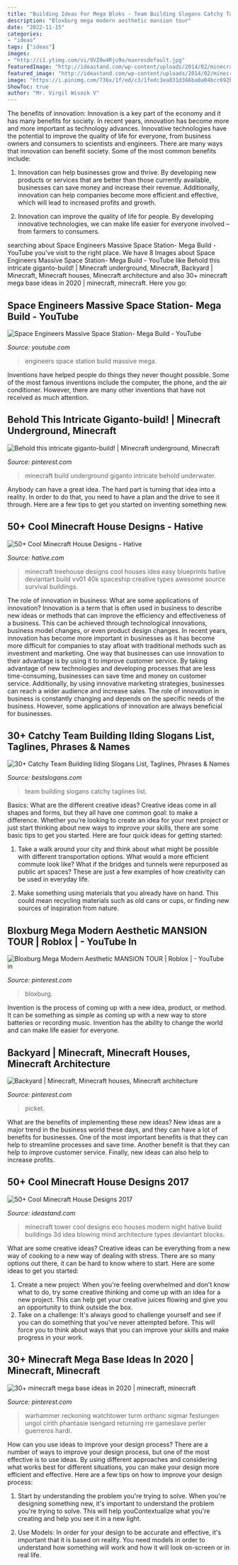 ```yaml
---
title: "Building Ideas For Mega Bloks - Team Building Slogans Catchy Taglines List"
description: "Bloxburg mega modern aesthetic mansion tour"
date: "2022-11-15"
categories:
- "ideas"
tags: ["ideas"]
images:
- "http://i1.ytimg.com/vi/9VZ0w4Rju9o/maxresdefault.jpg"
featuredImage: "http://ideastand.com/wp-content/uploads/2014/02/minecraft-houses/modern-tower-night-idea-51.jpg"
featured_image: "http://ideastand.com/wp-content/uploads/2014/02/minecraft-houses/modern-tower-night-idea-51.jpg"
image: "https://i.pinimg.com/736x/1f/ed/c3/1fedc3ea831d366ba0a04bcc692b2879.jpg"
ShowToc: true
author: "Mr. Virgil Wisozk V"
---
```



The benefits of innovation:
Innovation is a key part of the economy and it has many benefits for society. In recent years, innovation has become more and more important as technology advances. Innovative technologies have the potential to improve the quality of life for everyone, from business owners and consumers to scientists and engineers.
There are many ways that innovation can benefit society. Some of the most common benefits include: 

1. Innovation can help businesses grow and thrive. By developing new products or services that are better than those currently available, businesses can save money and increase their revenue. Additionally, innovation can help companies become more efficient and effective, which will lead to increased profits and growth. 

2. Innovation can improve the quality of life for people. By developing innovative technologies, we can make life easier for everyone involved – from farmers to consumers.

	

		
searching about Space Engineers Massive Space Station- Mega Build - YouTube you've visit to the right place. We have 8 Images about Space Engineers Massive Space Station- Mega Build - YouTube like Behold this intricate giganto-build! | Minecraft underground, Minecraft, Backyard | Minecraft, Minecraft houses, Minecraft architecture and also 30+ minecraft mega base ideas in 2020 | minecraft, minecraft. Here you go:
		
    
## Space Engineers Massive Space Station- Mega Build - YouTube

<img loading=lazy src="http://i1.ytimg.com/vi/9VZ0w4Rju9o/maxresdefault.jpg" onerror="this.onerror=null;this.src='https://tse2.mm.bing.net/th?id=OIP.1ImYDAT3Qri_FayCDiLEnwHaEK&amp;pid=15.1';" alt="Space Engineers Massive Space Station- Mega Build - YouTube">

_Source: youtube.com_

>engineers space station build massive mega. 

	

Inventions have helped people do things they never thought possible. Some of the most famous inventions include the computer, the phone, and the air conditioner. However, there are many other inventions that have not received as much attention.

    
## Behold This Intricate Giganto-build! | Minecraft Underground, Minecraft

<img loading=lazy src="https://i.pinimg.com/736x/55/67/ba/5567ba8ed8d6dc4bbf5d4766d06eacb2--minecraft-stuff-minecraft-ideas.jpg" onerror="this.onerror=null;this.src='https://tse2.mm.bing.net/th?id=OIP.AE4nAUewrFDQV2MO65RFzQHaEK&amp;pid=15.1';" alt="Behold this intricate giganto-build! | Minecraft underground, Minecraft">

_Source: pinterest.com_

>minecraft build underground giganto intricate behold underwater. 

	

Anybody can have a great idea. The hard part is turning that idea into a reality. In order to do that, you need to have a plan and the drive to see it through. Here are a few tips to get you started on inventing something new.

    
## 50+ Cool Minecraft House Designs - Hative

<img loading=lazy src="https://hative.com/wp-content/uploads/2014/02/minecraft-houses/treehouse-design-idea-5.jpg" onerror="this.onerror=null;this.src='https://tse4.mm.bing.net/th?id=OIP.NJXm4Glxz7hRvYiXb5O67AHaFj&amp;pid=15.1';" alt="50+ Cool Minecraft House Designs - Hative">

_Source: hative.com_

>minecraft treehouse designs cool houses idea easy blueprints hative deviantart build vv01 40k spaceship creative types awesome source survival buildings. 

	

The role of innovation in business: What are some applications of innovation?
Innovation is a term that is often used in business to describe new ideas or methods that can improve the efficiency and effectiveness of a business. This can be achieved through technological innovations, business model changes, or even product design changes. In recent years, innovation has become more important in businesses as it has become more difficult for companies to stay afloat with traditional methods such as investment and marketing. One way that businesses can use innovation to their advantage is by using it to improve customer service. By taking advantage of new technologies and developing processes that are less time-consuming, businesses can save time and money on customer service. Additionally, by using innovative marketing strategies, businesses can reach a wider audience and increase sales. The role of innovation in business is constantly changing and depends on the specific needs of the business. However, some applications of innovation are always beneficial for businesses.

    
## 30+ Catchy Team Building Ilding Slogans List, Taglines, Phrases &amp; Names

<img loading=lazy src="http://www.bestslogans.com/img/searches/catchy-team-building-slogansilding-slogans-list-201907_0732.png" onerror="this.onerror=null;this.src='https://tse4.mm.bing.net/th?id=OIP.RDTnllCtm0NPaw5FM1bMyQHaGL&amp;pid=15.1';" alt="30+ Catchy Team Building Ilding Slogans List, Taglines, Phrases &amp; Names">

_Source: bestslogans.com_

>team building slogans catchy taglines list. 

	

Basics: What are the different creative ideas?
Creative ideas come in all shapes and forms, but they all have one common goal: to make a difference. Whether you’re looking to create an idea for your next project or just start thinking about new ways to improve your skills, there are some basic tips to get you started. Here are four quick ideas for getting started:
1. Take a walk around your city and think about what might be possible with different transportation options. What would a more efficient commute look like? What if the bridges and tunnels were repurposed as public art spaces? These are just a few examples of how creativity can be used in everyday life.

2. Make something using materials that you already have on hand. This could mean recycling materials such as old cans or cups, or finding new sources of inspiration from nature.

    
## Bloxburg Mega Modern Aesthetic MANSION TOUR | Roblox | - YouTube In

<img loading=lazy src="https://i.pinimg.com/736x/58/49/bd/5849bd2d8d87a128adffed7028598d9b.jpg" onerror="this.onerror=null;this.src='https://tse3.mm.bing.net/th?id=OIP.GZ4b1KUPS0mXuXa5MVu-SAHaEK&amp;pid=15.1';" alt="Bloxburg Mega Modern Aesthetic MANSION TOUR | Roblox | - YouTube in">

_Source: pinterest.com_

>bloxburg. 

	

Invention is the process of coming up with a new idea, product, or method. It can be something as simple as coming up with a new way to store batteries or recording music. Invention has the ability to change the world and can make life easier for everyone.

    
## Backyard | Minecraft, Minecraft Houses, Minecraft Architecture

<img loading=lazy src="https://i.pinimg.com/736x/1f/ed/c3/1fedc3ea831d366ba0a04bcc692b2879.jpg" onerror="this.onerror=null;this.src='https://tse2.mm.bing.net/th?id=OIP.DQeiuPo2l6eYt3feEzafZQHaEK&amp;pid=15.1';" alt="Backyard | Minecraft, Minecraft houses, Minecraft architecture">

_Source: pinterest.com_

>picket. 

	

What are the benefits of implementing these new ideas?
New ideas are a major trend in the business world these days, and they can have a lot of benefits for businesses. One of the most important benefits is that they can help to streamline processes and save time. Another benefit is that they can help to improve customer service. Finally, new ideas can also help to increase profits.

    
## 50+ Cool Minecraft House Designs 2017

<img loading=lazy src="http://ideastand.com/wp-content/uploads/2014/02/minecraft-houses/modern-tower-night-idea-51.jpg" onerror="this.onerror=null;this.src='https://tse1.mm.bing.net/th?id=OIP.sAPG-K3JHqJGXca31A5VwQHaD7&amp;pid=15.1';" alt="50+ Cool Minecraft House Designs 2017">

_Source: ideastand.com_

>minecraft tower cool designs eco houses modern night hative build buildings 3d idea blowing mind architecture types deviantart blocks. 

	

What are some creative ideas?
Creative ideas can be everything from a new way of cooking to a new way of dealing with stress. There are so many options out there, it can be hard to know where to start. Here are some ideas to get you started: 
1. Create a new project: When you're feeling overwhelmed and don't know what to do, try some creative thinking and come up with an idea for a new project. This can help get your creative juices flowing and give you an opportunity to think outside the box.
2. Take on a challenge: It's always good to challenge yourself and see if you can do something that you've never attempted before. This will force you to think about ways that you can improve your skills and make progress in your work. 

    
## 30+ Minecraft Mega Base Ideas In 2020 | Minecraft, Minecraft

<img loading=lazy src="https://i.pinimg.com/474x/b3/24/f4/b324f4e3533340718bc8713eaf233377--diorama-ideas-nerd-art.jpg" onerror="this.onerror=null;this.src='https://tse4.mm.bing.net/th?id=OIP.UKrv3pRYljlkskGW4vx2jAAAAA&amp;pid=15.1';" alt="30+ minecraft mega base ideas in 2020 | minecraft, minecraft">

_Source: pinterest.com_

>warhammer reckoning watchtower turm orthanc sigmar festungen ungol cirith phantasie isengard returning rre gameslave perler guerreros hardi. 

	

How can you use ideas to improve your design process?
There are a number of ways to improve your design process, but one of the most effective is to use ideas. By using different approaches and considering what works best for different situations, you can make your design more efficient and effective. Here are a few tips on how to improve your design process:
1. Start by understanding the problem you're trying to solve. When you're designing something new, it's important to understand the problem you're trying to solve. This will help youContextualize what you're creating and help you see it in a new light.

2. Use Models: In order for your design to be accurate and effective, it's important that it is based on reality. You need models in order to understand how something will work and how it will look on-screen or in real life.

